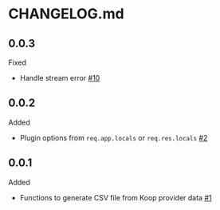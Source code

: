 # CHANGELOG.md

## 0.0.3
Fixed
- Handle stream error [#10](https://github.com/koopjs/koop-output-csv/pull/10)

## 0.0.2
Added
- Plugin options from `req.app.locals` or `req.res.locals` [#2](https://github.com/koopjs/koop-output-csv/pull/4)

## 0.0.1
Added
- Functions to generate CSV file from Koop provider data [#1](https://github.com/koopjs/koop-output-csv/pull/1)